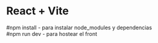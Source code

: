 # React + Vite

#npm install - para instalar node_modules y dependencias   
#npm run dev - para hostear el front
